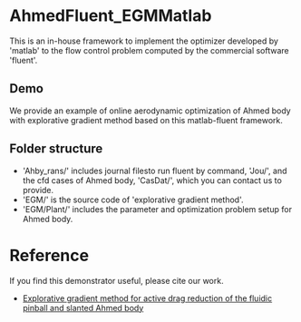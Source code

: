 # AhmedFluent_EGMMatlab
This is an in-house framework to implement the optimizer developed by 'matlab' to the flow control problem computed by the commercial software 'fluent'.
## Demo
We provide an example of online aerodynamic optimization of Ahmed body with explorative gradient method based on this matlab-fluent framework.
## Folder structure
* 'Ahby_rans/' includes journal filesto run fluent by command, 'Jou/', and the cfd cases of Ahmed body, 'CasDat/', which you can contact us to provide.
* 'EGM/' is the source code of 'explorative gradient method'.
* 'EGM/Plant/' includes the parameter and optimization problem setup for Ahmed body.
# Reference
If you find this demonstrator useful, please cite our work.
* [Explorative gradient method for active drag reduction of the fluidic pinball and slanted Ahmed body](https://doi.org/10.1017/jfm.2021.974 )
